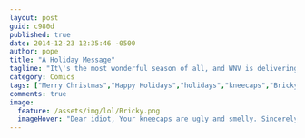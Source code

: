 ```yaml
---
layout: post
guid: c980d
published: true
date: 2014-12-23 12:35:46 -0500
author: pope
title: "A Holiday Message"
tagline: "It\'s the most wonderful season of all, and WNV is delivering a special message written just for you via everyone\'s favorite spreader of holiday cheer."
category: Comics
tags: ["Merry Christmas","Happy Holidays","holidays","kneecaps","Bricky the Messenger Brick","bricks","WNV not responsible for window damages","Blunt Force Holiday Spirit","At Least It's Not Another Christopher Walken Joke"]
comments: true 
image:
  feature: /assets/img/lol/Bricky.png
  imageHover: "Dear idiot, Your kneecaps are ugly and smelly. Sincerely, The Russian Mafia"
---
```


